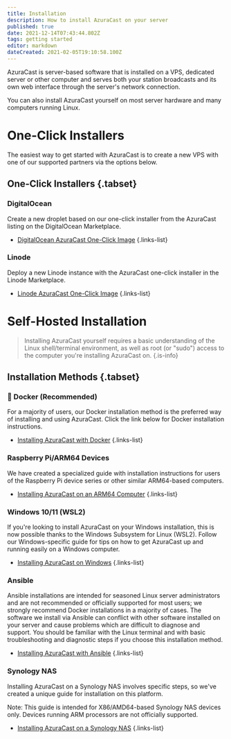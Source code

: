 ```yaml
---
title: Installation
description: How to install AzuraCast on your server
published: true
date: 2021-12-14T07:43:44.802Z
tags: getting started
editor: markdown
dateCreated: 2021-02-05T19:10:58.100Z
---
```


AzuraCast is server-based software that is installed on a VPS, dedicated server or other computer and serves both your station broadcasts and its own web interface through the server's network connection.

You can also install AzuraCast yourself on most server hardware and many computers running Linux.

# One-Click Installers

The easiest way to get started with AzuraCast is to create a new VPS with one of our supported partners via the options below.

## One-Click Installers {.tabset}
### DigitalOcean

Create a new droplet based on our one-click installer from the AzuraCast listing on the DigitalOcean Marketplace.

- [DigitalOcean AzuraCast One-Click Image](https://marketplace.digitalocean.com/apps/azuracast?refcode=21612b90440f)
{.links-list}

### Linode

Deploy a new Linode instance with the AzuraCast one-click installer in the Linode Marketplace.

- [Linode AzuraCast One-Click Image](https://www.linode.com/marketplace/apps/linode/azuracast/?r=68daf2976efcb77d2e3d4ced67a02b031edc3ba1)
{.links-list}

# Self-Hosted Installation

> Installing AzuraCast yourself requires a basic understanding of the Linux shell/terminal environment, as well as root (or "sudo") access to the computer you're installing AzuraCast on.
{.is-info}

## Installation Methods {.tabset}
### :whale: Docker (Recommended)

For a majority of users, our Docker installation method is the preferred way of installing and using AzuraCast. Click the link below for Docker installation instructions.

- [Installing AzuraCast with Docker](/en/getting-started/installation/docker)
{.links-list}

### Raspberry Pi/ARM64 Devices

We have created a specialized guide with installation instructions for users of the Raspberry Pi device series or other similar ARM64-based computers.

- [Installing AzuraCast on an ARM64 Computer](/en/getting-started/installation/arm64)
{.links-list}

### Windows 10/11 (WSL2)

If you're looking to install AzuraCast on your Windows installation, this is now possible thanks to the Windows Subsystem for Linux (WSL2). Follow our Windows-specific guide for tips on how to get AzuraCast up and running easily on a Windows computer.

- [Installing AzuraCast on Windows](/en/getting-started/installation/windows)
{.links-list}

### Ansible

Ansible installations are intended for seasoned Linux server administrators and are not recommended or officially supported for most users; we strongly recommend Docker installations in a majority of cases. The software we install via Ansible can conflict with other software installed on your server and cause problems which are difficult to diagnose and support. You should be familiar with the Linux terminal and with basic troubleshooting and diagnostic steps if you choose this installation method.

- [Installing AzuraCast with Ansible](/en/getting-started/installation/ansible)
{.links-list}

### Synology NAS

Installing AzuraCast on a Synology NAS involves specific steps, so we've created a unique guide for installation on this platform.

Note: This guide is intended for X86/AMD64-based Synology NAS devices only. Devices running ARM processors are not officially supported.

- [Installing AzuraCast on a Synology NAS](/en/getting-started/installation/synology)
{.links-list}